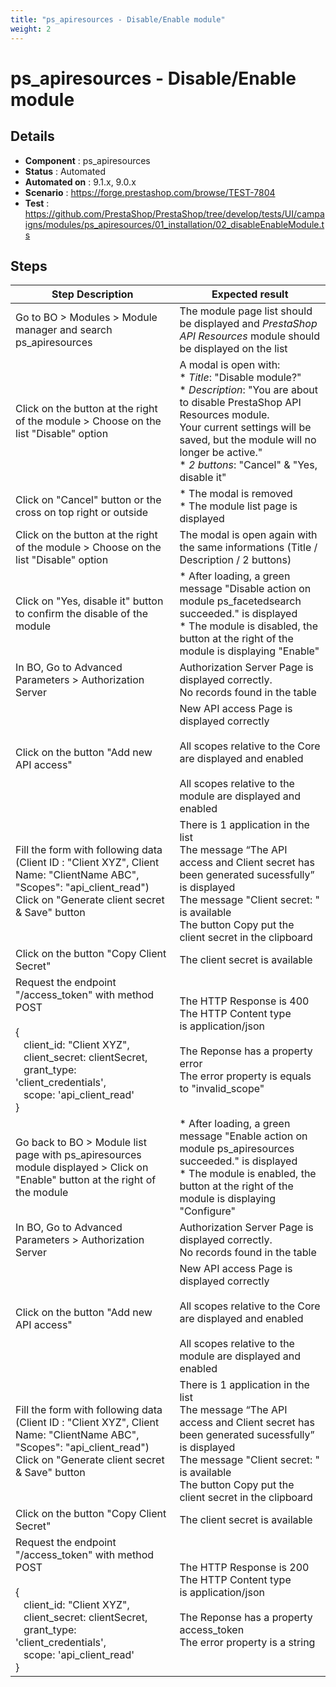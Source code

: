 ```yaml
---
title: "ps_apiresources - Disable/Enable module"
weight: 2
---
```


# ps_apiresources - Disable/Enable module
## Details
* **Component** : ps_apiresources
* **Status** : Automated
* **Automated on** : 9.1.x, 9.0.x
* **Scenario** : https://forge.prestashop.com/browse/TEST-7804
* **Test** : https://github.com/PrestaShop/PrestaShop/tree/develop/tests/UI/campaigns/modules/ps_apiresources/01_installation/02_disableEnableModule.ts

## Steps
| Step Description | Expected result |
| ----- | ----- |
| Go to BO > Modules > Module manager and search ps_apiresources | The module page list should be displayed and *PrestaShop API Resources* module should be displayed on the list |
| Click on the button at the right of the module > Choose on the list "Disable" option | A modal is open with:<br> * *Title*: "Disable module?"<br> * *Description*: "You are about to disable PrestaShop API Resources module.<br>Your current settings will be saved, but the module will no longer be active."<br> * *2 buttons*: "Cancel" & "Yes, disable it" |
| Click on "Cancel" button or the cross on top right or outside | * The modal is removed<br> * The module list page is displayed |
| Click on the button at the right of the module > Choose on the list "Disable" option | The modal is open again with the same informations (Title / Description / 2 buttons) |
| Click on "Yes, disable it" button to confirm the disable of the module | * After loading, a green message "Disable action on module ps_facetedsearch succeeded." is displayed<br> * The module is disabled, the button at the right of the module is displaying "Enable" |
| In BO, Go to Advanced Parameters > Authorization Server | Authorization Server Page is displayed correctly.<br>No records found in the table |
| Click on the button "Add new API access" | New API access Page is displayed correctly<br><br>All scopes relative to the Core are displayed and enabled<br><br>All scopes relative to the module are displayed and enabled |
| Fill the form with following data (Client ID : "Client XYZ", Client Name: "ClientName ABC", "Scopes": "api_client_read")<br>Click on "Generate client secret & Save" button | There is 1 application in the list<br>The message “The API access and Client secret has been generated sucessfully” is displayed<br>The message "Client secret: " is available<br>The button Copy put the client secret in the clipboard |
| Click on the button "Copy Client Secret" | The client secret is available |
| Request the endpoint "/access_token" with method POST<br><br>{<br>   client_id: "Client XYZ",<br>    client_secret: clientSecret,<br>    grant_type: 'client_credentials',<br>    scope: 'api_client_read'<br> } | The HTTP Response is 400<br>The HTTP Content type is application/json<br><br>The Reponse has a property error<br>The error property is equals to "invalid_scope" |
| Go back to BO > Module list page with ps_apiresources module displayed > Click on "Enable" button at the right of the module | * After loading, a green message "Enable action on module ps_apiresources succeeded." is displayed<br> * The module is enabled, the button at the right of the module is displaying "Configure" |
| In BO, Go to Advanced Parameters > Authorization Server | Authorization Server Page is displayed correctly.<br>No records found in the table |
| Click on the button "Add new API access" | New API access Page is displayed correctly<br><br>All scopes relative to the Core are displayed and enabled<br><br>All scopes relative to the module are displayed and enabled |
| Fill the form with following data (Client ID : "Client XYZ", Client Name: "ClientName ABC", "Scopes": "api_client_read")<br>Click on "Generate client secret & Save" button | There is 1 application in the list<br>The message “The API access and Client secret has been generated sucessfully” is displayed<br>The message "Client secret: " is available<br>The button Copy put the client secret in the clipboard |
| Click on the button "Copy Client Secret" | The client secret is available |
| Request the endpoint "/access_token" with method POST<br><br>{<br>   client_id: "Client XYZ",<br>    client_secret: clientSecret,<br>    grant_type: 'client_credentials',<br>    scope: 'api_client_read'<br> } | The HTTP Response is 200<br>The HTTP Content type is application/json<br><br>The Reponse has a property access_token<br>The error property is a string |

